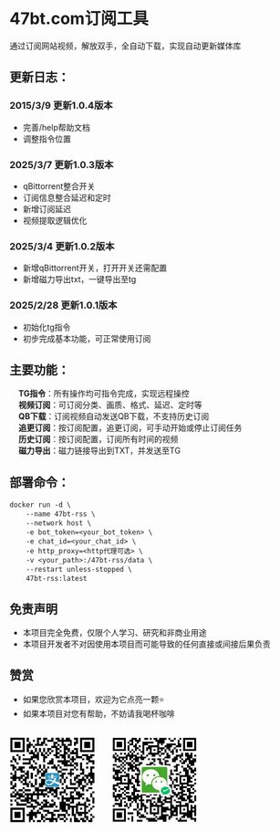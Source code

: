 # 47bt.com订阅工具
通过订阅网站视频，解放双手，全自动下载，实现自动更新媒体库
## 更新日志：
### 2015/3/9 更新1.0.4版本
- 完善/help帮助文档
- 调整指令位置
### 2025/3/7 更新1.0.3版本
- qBittorrent整合开关
- 订阅信息整合延迟和定时
- 新增订阅延迟
- 视频提取逻辑优化
### 2025/3/4 更新1.0.2版本
- 新增qBittorrent开关，打开开关还需配置
- 新增磁力导出txt，一键导出至tg
### 2025/2/28 更新1.0.1版本
- 初始化tg指令
- 初步完成基本功能，可正常使用订阅
## 主要功能：

&nbsp;&nbsp;&nbsp;&nbsp;**TG指令**：所有操作均可指令完成，实现远程操控<br/>
&nbsp;&nbsp;&nbsp;&nbsp;**视频订阅**：可订阅分类、画质、格式、延迟、定时等<br/>
&nbsp;&nbsp;&nbsp;&nbsp;**QB下载**：订阅视频自动发送QB下载，不支持历史订阅<br/>
&nbsp;&nbsp;&nbsp;&nbsp;**追更订阅**：按订阅配置，追更订阅，可手动开始或停止订阅任务<br/>
&nbsp;&nbsp;&nbsp;&nbsp;**历史订阅**：按订阅配置，订阅所有时间的视频<br/>
&nbsp;&nbsp;&nbsp;&nbsp;**磁力导出**：磁力链接导出到TXT，并发送至TG<br/>
## 部署命令：
```
docker run -d \
    --name 47bt-rss \
    --network host \
    -e bot_token=<your_bot_token> \
    -e chat_id=<your_chat_id> \
    -e http_proxy=<http代理可选> \
    -v <your_path>:/47bt-rss/data \
    --restart unless-stopped \
    47bt-rss:latest
```
## 免责声明
- 本项目完全免费，仅限个人学习、研究和非商业用途
- 本项目开发者不对因使用本项目而可能导致的任何直接或间接后果负责
## 赞赏
- 如果您欣赏本项目，欢迎为它点亮一颗⭐️
- 如果本项目对您有帮助，不妨请我喝杯咖啡
<br/><br/>
<img src="assets/zhifubao.png" alt="支付宝" width="30%">
&nbsp;&nbsp;&nbsp;&nbsp;&nbsp;
<img src="assets/weixin.png" alt="微信 " width="30%">
